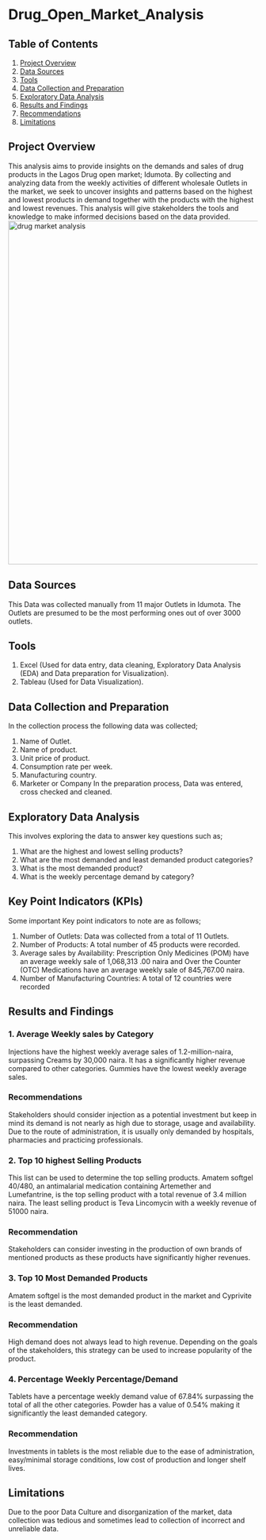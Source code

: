 # Drug_Open_Market_Analysis

## Table of Contents
1.	[Project Overview](#project-overview)
2.	[Data Sources](#data-sources)
3.	[Tools](#tools)
4.	[Data Collection and Preparation](#data-collection-and-preparation)
5.	[Exploratory Data Analysis](#exploratory-data-analysis)
6.	[Results and Findings](#results-and-findings)
7.	[Recommendations](#recommendations)
8.	[Limitations](#limitations) 


## Project Overview
This analysis aims to provide insights on the demands and sales of drug products in the Lagos Drug open market; Idumota. By collecting and analyzing data from the weekly activities of different wholesale Outlets in the market, we seek to uncover insights and patterns based on the highest and lowest products in demand together with the products with the highest and lowest revenues. This analysis will give stakeholders the tools and knowledge to make informed decisions based on the data provided.
<img width="1365" height="693" alt="drug market analysis" src="https://github.com/user-attachments/assets/2aa8f55f-d79a-4620-b937-cf4f4ac47691" />


## Data Sources
This Data was collected manually from 11 major Outlets in Idumota. The Outlets are presumed to be the most performing ones out of over 3000 outlets. 

## Tools
1.	Excel (Used for data entry, data cleaning, Exploratory Data Analysis (EDA) and Data preparation for Visualization).
2.	Tableau (Used for Data Visualization).

## Data Collection and Preparation
In the collection process the following data was collected;
1.	Name of Outlet.
2.	Name of product.
3.	Unit price of product.
4.	Consumption rate per week.
5.	Manufacturing country.
6.	Marketer or Company
In the preparation process, Data was entered, cross checked and cleaned.

## Exploratory Data Analysis
This involves exploring the data to answer key questions such as;
1.	What are the highest and lowest selling products?
2.	What are the most demanded and least demanded product categories?
3.	What is the most demanded product?
4.	What is the weekly percentage demand by category?

## Key Point Indicators (KPIs)
Some important Key point indicators to note are as follows;
1.	Number of Outlets: Data was collected from a total of 11 Outlets.
2.	Number of Products: A total number of 45 products were recorded.
3.	Average sales by Availability: Prescription Only Medicines (POM) have an average weekly sale of 1,068,313 .00 naira and Over the Counter (OTC) Medications have an average weekly sale of 845,767.00 naira.
4.	Number of Manufacturing Countries: A total of 12 countries were recorded

## Results and Findings
### 1.	Average Weekly sales by Category
Injections have the highest weekly average sales of 1.2-million-naira, surpassing Creams by 30,000 naira. It has a significantly higher revenue compared to other categories. Gummies have the lowest weekly average sales.
### Recommendations
Stakeholders should consider injection as a potential investment but keep in mind its demand is not nearly as high due to storage, usage and availability. Due to the route of administration, it is usually only demanded by hospitals, pharmacies and practicing professionals.

### 2.	Top 10 highest Selling Products
This list can be used to determine the top selling products. Amatem softgel 40/480, an antimalarial medication containing Artemether and Lumefantrine, is the top selling product with a total revenue of 3.4 million naira. The least selling product is Teva Lincomycin with a weekly revenue of 51000 naira.
### Recommendation
Stakeholders can consider investing in the production of own brands of mentioned products as these products have significantly higher revenues.

### 3.	Top 10 Most Demanded Products
Amatem softgel is the most demanded product in the market and Cyprivite is the least demanded.
### Recommendation
High demand does not always lead to high revenue. Depending on the goals of the stakeholders, this strategy can be used to increase popularity of the product.

### 4.	Percentage Weekly Percentage/Demand
Tablets have a percentage weekly demand value of 67.84% surpassing the total of all the other categories. Powder has a value of 0.54% making it significantly the least demanded category.
### Recommendation
Investments in tablets is the most reliable due to the ease of administration, easy/minimal storage conditions, low cost of production and longer shelf lives. 

## Limitations
Due to the poor Data Culture and disorganization of the market, data collection was tedious and sometimes lead to collection of incorrect and unreliable data. 
 
